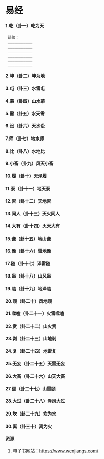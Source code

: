 # 易经

#### 1.乾（卦一）乾为天

```
 卦象：  
 ___________
 ___________
 ___________
 ___________
 ___________
 ___________
```

#### 2.坤（卦二）坤为地

#### 3.屯（卦三）水雷屯

#### 4.蒙（卦四）山水蒙

#### 5.需（卦五）水天需

#### 6.讼（卦六）天水讼

#### 7.师（卦七）地水师

#### 8.比（卦八）水地比

#### 9.小畜（卦九）风天小畜

#### 10.履（卦十）天泽履

#### 11.泰（卦十一）地天泰

#### 12.否（卦十二）天地否

#### 13.同人（卦十三）天火同人

#### 14.大有（卦十四）火天大有

#### 15.谦（卦十五）地山谦

#### 16.豫（卦十六）雷地豫

#### 17.随（卦十七）泽雷随

#### 18.蛊（卦十八）山风蛊

#### 19.临（卦十九）地泽临

#### 20.观（卦二十）风地观

#### 21.噬嗑（卦二十一）火雷噬嗑

#### 22.贲（卦二十二）山火贲

#### 23.剥（卦二十三）山地剥

#### 24.复（卦二十四）地雷复

#### 25.无妄（卦二十五）天雷无妄

#### 26.大畜（卦二十六）山天大畜

#### 27.颐（卦二十七）山雷颐

#### 28.大过（卦二十八）泽风大过

#### 29.坎（卦二十九）坎为水

#### 30.离（卦三十）离为火













#### 资源

1. 电子书网站：https://www.wenjiangs.com/

